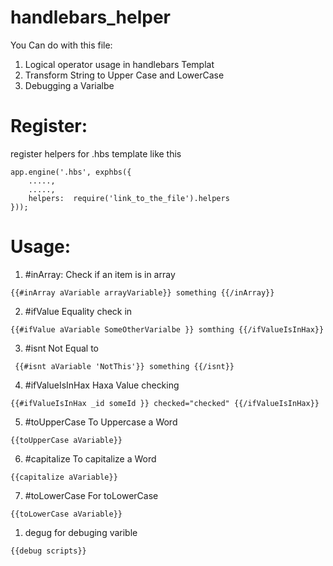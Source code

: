 # handlebars_helper

You Can do with this file:

1. Logical operator usage in handlebars Templat
2. Transform String to Upper Case and LowerCase
3. Debugging a Varialbe

Register:
=============
register helpers for .hbs template like this

```
app.engine('.hbs', exphbs({
    .....,
    .....,
    helpers:  require('link_to_the_file').helpers
}));

```
Usage:
=============
1. #inArray:
Check if an item is in array
```
{{#inArray aVariable arrayVariable}} something {{/inArray}}
```
2. #ifValue
Equality check in
```
{{#ifValue aVariable SomeOtherVarialbe }} somthing {{/ifValueIsInHax}}
```

3. #isnt
Not Equal to
```
 {{#isnt aVariable 'NotThis'}} something {{/isnt}}
```

4. #ifValueIsInHax
Haxa Value checking
```
{{#ifValueIsInHax _id someId }} checked="checked" {{/ifValueIsInHax}}
```
5. #toUpperCase
To Uppercase a Word
```
{{toUpperCase aVariable}}
```

6. #capitalize
To capitalize a Word
```
{{capitalize aVariable}}
```

7. #toLowerCase
For toLowerCase
```
{{toLowerCase aVariable}}
```
1. degug
for debuging varible
```
{{debug scripts}}
```

